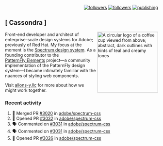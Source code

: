 <p align="right"><a rel="me" href="https://front-end.social/@castastrophe">
    <img alt="followers" title="Follow me on Mastodon" src="https://img.shields.io/mastodon/follow/109297102751309835?domain=https%3A%2F%2Ffront-end.social&label=Follow&logo=mastodon&logoColor=white&style=for-the-badge&labelColor=008080&color=006969"/></a>
  <a href="https://codepen.io/castastrophe/">
    <img alt="followers" title="Follow me on CodePen" src="https://img.shields.io/badge/23-1?color=640464&labelColor=7c007c&style=for-the-badge&logo=codepen&label=Follow"/></a>
<a href="https://castastrophe.medium.com/">
    <img alt="publishing" title="View articles on Medium" src="https://img.shields.io/badge/107-1?color=666&labelColor=444&label=subscribe&logo=medium&logoColor=white&style=for-the-badge"/></a>
</p>

## [&nbsp;Cassondra&nbsp;]

<img align="right" src="https://github-production-user-asset-6210df.s3.amazonaws.com/1840295/253016758-ba468774-1cd3-42c2-8f43-947b5eeb5edf.png" height="200" alt="A circular logo of a coffee cup viewed from above; abstract, dark outlines with hints of teal and creamy tones">

Front-end developer and architect of enterprise-scale design systems for Adobe; previously of Red Hat. My focus at the moment is the [Spectrum design system](https://github.com/adobe/spectrum-css). As a founding contributor to the [PatternFly&nbsp;Elements](https://github.com/patternfly/patternfly-elements) project&mdash;a community implementation of the PatternFly design system&mdash;I became intimately familiar with the nuances of styling web components.

Visit [allons-y.llc](http://allons-y.llc/) for more about how we might work together.

### Recent activity

<!--START_SECTION:activity-->
1. 🎉 Merged PR [#3020](https://github.com/adobe/spectrum-css/pull/3020) in [adobe/spectrum-css](https://github.com/adobe/spectrum-css)
2. 💪 Opened PR [#3032](https://github.com/adobe/spectrum-css/pull/3032) in [adobe/spectrum-css](https://github.com/adobe/spectrum-css)
3. 🗣 Commented on [#3031](https://github.com/adobe/spectrum-css/pull/3031#issuecomment-2310209318) in [adobe/spectrum-css](https://github.com/adobe/spectrum-css)
4. 🗣 Commented on [#3031](https://github.com/adobe/spectrum-css/pull/3031#issuecomment-2310198133) in [adobe/spectrum-css](https://github.com/adobe/spectrum-css)
5. 💪 Opened PR [#3026](https://github.com/adobe/spectrum-css/pull/3026) in [adobe/spectrum-css](https://github.com/adobe/spectrum-css)
<!--END_SECTION:activity-->

